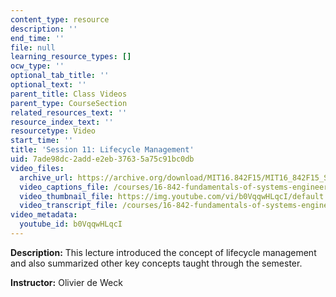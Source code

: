 ```yaml
---
content_type: resource
description: ''
end_time: ''
file: null
learning_resource_types: []
ocw_type: ''
optional_tab_title: ''
optional_text: ''
parent_title: Class Videos
parent_type: CourseSection
related_resources_text: ''
resource_index_text: ''
resourcetype: Video
start_time: ''
title: 'Session 11: Lifecycle Management'
uid: 7ade98dc-2add-e2eb-3763-5a75c91bc0db
video_files:
  archive_url: https://archive.org/download/MIT16.842F15/MIT16_842F15_S11_SPOC_300k.mp4
  video_captions_file: /courses/16-842-fundamentals-of-systems-engineering-fall-2015/6d6ef6d883405ae9b7bcf9665776f195_b0VqqwHLqcI.vtt
  video_thumbnail_file: https://img.youtube.com/vi/b0VqqwHLqcI/default.jpg
  video_transcript_file: /courses/16-842-fundamentals-of-systems-engineering-fall-2015/3a747e2b48f7cc4f4808fad33a3e5d69_b0VqqwHLqcI.pdf
video_metadata:
  youtube_id: b0VqqwHLqcI
---
```


**Description:** This lecture introduced the concept of lifecycle management and also summarized other key concepts taught through the semester.

**Instructor:** Olivier de Weck



